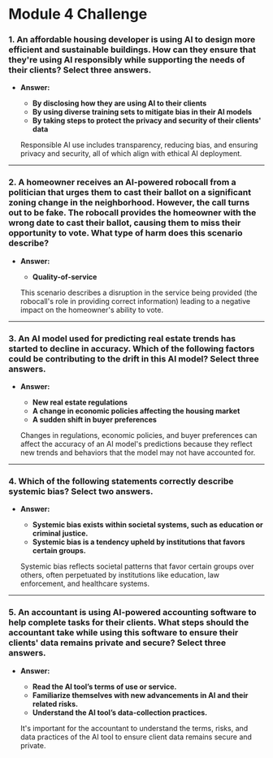 # Module 4 Challenge

### 1. An affordable housing developer is using AI to design more efficient and sustainable buildings. How can they ensure that they're using AI responsibly while supporting the needs of their clients? Select three answers.
- **Answer:**  
  - **By disclosing how they are using AI to their clients**
  - **By using diverse training sets to mitigate bias in their AI models**
  - **By taking steps to protect the privacy and security of their clients' data**

  Responsible AI use includes transparency, reducing bias, and ensuring privacy and security, all of which align with ethical AI deployment.

---

### 2. A homeowner receives an AI-powered robocall from a politician that urges them to cast their ballot on a significant zoning change in the neighborhood. However, the call turns out to be fake. The robocall provides the homeowner with the wrong date to cast their ballot, causing them to miss their opportunity to vote. What type of harm does this scenario describe?
- **Answer:**  
  - **Quality-of-service**

  This scenario describes a disruption in the service being provided (the robocall's role in providing correct information) leading to a negative impact on the homeowner's ability to vote.

---

### 3. An AI model used for predicting real estate trends has started to decline in accuracy. Which of the following factors could be contributing to the drift in this AI model? Select three answers.
- **Answer:**  
  - **New real estate regulations**
  - **A change in economic policies affecting the housing market**
  - **A sudden shift in buyer preferences**

  Changes in regulations, economic policies, and buyer preferences can affect the accuracy of an AI model's predictions because they reflect new trends and behaviors that the model may not have accounted for.

---

### 4. Which of the following statements correctly describe systemic bias? Select two answers.
- **Answer:**  
  - **Systemic bias exists within societal systems, such as education or criminal justice.**
  - **Systemic bias is a tendency upheld by institutions that favors certain groups.**

  Systemic bias reflects societal patterns that favor certain groups over others, often perpetuated by institutions like education, law enforcement, and healthcare systems.

---

### 5. An accountant is using AI-powered accounting software to help complete tasks for their clients. What steps should the accountant take while using this software to ensure their clients' data remains private and secure? Select three answers.
- **Answer:**  
  - **Read the AI tool’s terms of use or service.**
  - **Familiarize themselves with new advancements in AI and their related risks.**
  - **Understand the AI tool’s data-collection practices.**

  It's important for the accountant to understand the terms, risks, and data practices of the AI tool to ensure client data remains secure and private.
